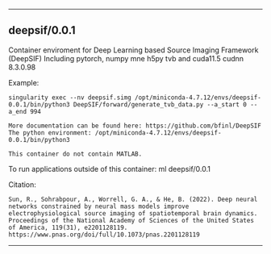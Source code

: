 
----------------------------------
## deepsif/0.0.1 ##
Container enviroment for Deep Learning based Source Imaging Framework (DeepSIF)
Including pytorch, numpy mne h5py tvb and cuda11.5 cudnn 8.3.0.98

Example:
```
singularity exec --nv deepsif.simg /opt/miniconda-4.7.12/envs/deepsif-0.0.1/bin/python3 DeepSIF/forward/generate_tvb_data.py --a_start 0 --a_end 994

More documentation can be found here: https://github.com/bfinl/DeepSIF
The python environment: /opt/miniconda-4.7.12/envs/deepsif-0.0.1/bin/python3

This container do not contain MATLAB. 
```



To run applications outside of this container: ml deepsif/0.0.1

Citation:
```
Sun, R., Sohrabpour, A., Worrell, G. A., & He, B. (2022). Deep neural networks constrained by neural mass models improve electrophysiological source imaging of spatiotemporal brain dynamics. Proceedings of the National Academy of Sciences of the United States of America, 119(31), e2201128119. https://www.pnas.org/doi/full/10.1073/pnas.2201128119
```

----------------------------------

